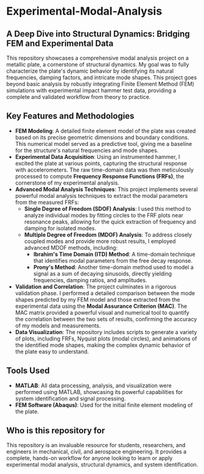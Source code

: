 # Experimental-Modal-Analysis

## A Deep Dive into Structural Dynamics: Bridging FEM and Experimental Data

This repository showcases a comprehensive modal analysis project on a metallic plate, a cornerstone of structural dynamics. My goal was to fully characterize the plate's dynamic behavior by identifying its natural frequencies, damping factors, and intricate mode shapes. This project goes beyond basic analysis by robustly integrating Finite Element Method (FEM) simulations with experimental impact hammer test data, providing a complete and validated workflow from theory to practice.

## Key Features and Methodologies

- **FEM Modeling**: A detailed finite element model of the plate was created based on its precise geometric dimensions and boundary conditions. This numerical model served as a predictive tool, giving me a baseline for the structure's natural frequencies and mode shapes.
- **Experimental Data Acquisition**: Using an instrumented hammer, I excited the plate at various points, capturing the structural response with accelerometers. The raw time-domain data was then meticulously processed to compute **Frequency Response Functions (FRFs)**, the cornerstone of my experimental analysis.
- **Advanced Modal Analysis Techniques**: This project implements several powerful modal analysis techniques to extract the modal parameters from the measured FRFs:
    - **Single Degree of Freedom (SDOF) Analysis**: I used this method to analyze individual modes by fitting circles to the FRF plots near resonance peaks, allowing for the quick extraction of frequency and damping for isolated modes.
    - **Multiple Degree of Freedom (MDOF) Analysis**: To address closely coupled modes and provide more robust results, I employed advanced MDOF methods, including:
        - **Ibrahim's Time Domain (ITD) Method**: A time-domain technique that identifies modal parameters from the free decay response.
        - **Prony's Method**: Another time-domain method used to model a signal as a sum of decaying sinusoids, directly yielding frequencies, damping ratios, and amplitudes.
- **Validation and Correlation**: The project culminates in a rigorous validation phase. I performed a detailed comparison between the mode shapes predicted by my FEM model and those extracted from the experimental data using the **Modal Assurance Criterion (MAC)**. The MAC matrix provided a powerful visual and numerical tool to quantify the correlation between the two sets of results, confirming the accuracy of my models and measurements.
- **Data Visualization**: The repository includes scripts to generate a variety of plots, including FRFs, Nyquist plots (modal circles), and animations of the identified mode shapes, making the complex dynamic behavior of the plate easy to understand.

## Tools Used

- **MATLAB**: All data processing, analysis, and visualization were performed using MATLAB, showcasing its powerful capabilities for system identification and signal processing.
- **FEM Software (Abaqus)**: Used for the initial finite element modeling of the plate.

## Who is this repository for

This repository is an invaluable resource for students, researchers, and engineers in mechanical, civil, and aerospace engineering. It provides a complete, hands-on workflow for anyone looking to learn or apply experimental modal analysis, structural dynamics, and system identification.
